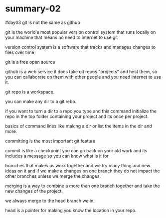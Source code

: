 # summary-02
#day03
git is not the same as github

git is the world's most popular version control system that runs locally on your machine that means no need to internet to use git

version control system is a software that tracks and manages changes to files over time

git is a free open source


github is a web service it does take git repos "projects" and host them, so you can callaborate on them with other people and you need internet to use it.



git repo is a workspace.


you can make any dir to a git rebo.

if you want to turn a dir to a repo you type <git init> and this command initialize the repo in the top folder containing your project and its once per project.

basics of command lines like making a dir or list the items in the dir and more.

committing is the most important git feature

commit is like a checkpoint you can go back on your old work and its includes a message so you can know what is it for


branches that makes us work together and we try many thing and new ideas on it and if we make a changes on one branch they do not impact the other branches unless we merge the changes.

merging is a way to combine a more than one branch together and take the new changes of the project.

we always merge to the head branch we in.

head is a pointer for making you know the location in your repo.
